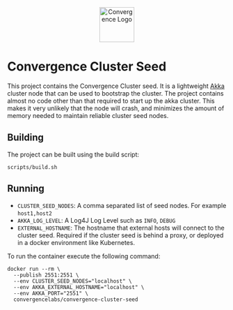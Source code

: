 <div align="center">
  <img alt="Convergence Logo" height="80" src="https://convergence.io/assets/img/convergence-logo.png" >
</div>

# Convergence Cluster Seed
This project contains the Convergence Cluster seed. It is a lightweight [Akka](https://akka.io/) cluster node that can be used to bootstrap the cluster. The project contains almost no code other than that required to start up the akka cluster. This makes it very unlikely that the node will crash, and minimizes the amount of memory needed to maintain reliable cluster seed nodes.

## Building
The project can be built using the build script:

```shell script
scripts/build.sh
```

## Running
- `CLUSTER_SEED_NODES`: A comma separated list of seed nodes. For example `host1,host2`
- `AKKA_LOG_LEVEL`: A Log4J Log Level such as `INFO`, `DEBUG`
- `EXTERNAL_HOSTNAME`: The hostname that external hosts will connect to the cluster seed. Required if the cluster seed is behind a proxy, or deployed in a docker environment like Kubernetes.

To run the container execute the following command:

```shell script
docker run --rm \
  --publish 2551:2551 \
  --env CLUSTER_SEED_NODES="localhost" \
  --env AKKA_EXTERNAL_HOSTNAME="localhost" \
  --env AKKA_PORT="2551" \
  convergencelabs/convergence-cluster-seed
```
